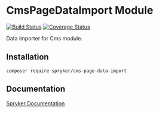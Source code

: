 # CmsPageDataImport Module
[![Build Status](https://travis-ci.org/spryker/cms-page-data-import.svg)](https://travis-ci.org/spryker/cms-page-data-import)
[![Coverage Status](https://coveralls.io/repos/github/spryker/cms-page-data-import/badge.svg)](https://coveralls.io/github/spryker/cms-page-data-import)

Data importer for Cms module.

## Installation

```
composer require spryker/cms-page-data-import
```

## Documentation

[Spryker Documentation](https://academy.spryker.com/developing_with_spryker/module_guide/modules.html)
